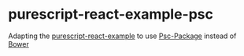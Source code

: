 # purescript-react-example-psc

Adapting the [purescript-react-example](https://github.com/ethul/purescript-react-example) to use [Psc-Package](https://psc-package.readthedocs.io/en/latest/) instead of [Bower](https://bower.io/)